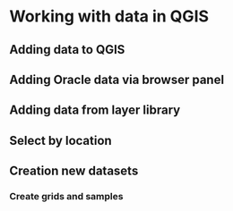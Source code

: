 # Working with data in QGIS

## Adding data to QGIS

## Adding Oracle data via browser panel

## Adding data from layer library

## Select by location

## Creation new datasets
### Create grids and samples